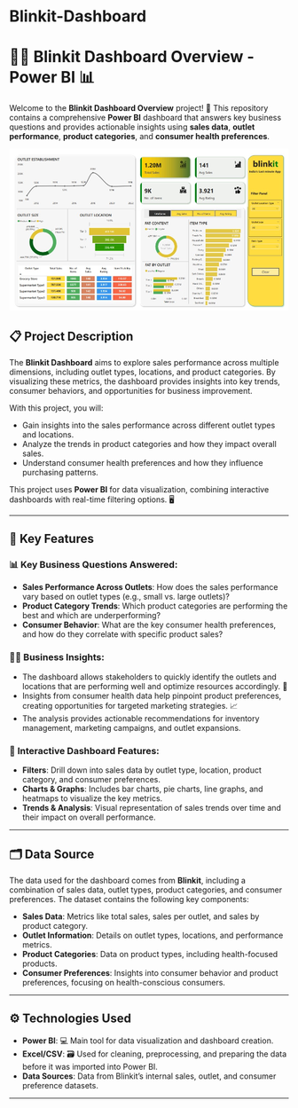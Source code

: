 # Blinkit-Dashboard
# 👩‍💻 Blinkit Dashboard Overview - Power BI 📊

Welcome to the **Blinkit Dashboard Overview** project! 🎉 This repository contains a comprehensive **Power BI** dashboard that answers key business questions and provides actionable insights using **sales data**, **outlet performance**, **product categories**, and **consumer health preferences**.
<div style="text-align: center;">
    <img src="blinkitdashboard.jpg" alt="alt text">
</div>




## 📋 Project Description

The **Blinkit Dashboard** aims to explore sales performance across multiple dimensions, including outlet types, locations, and product categories. By visualizing these metrics, the dashboard provides insights into key trends, consumer behaviors, and opportunities for business improvement. 

With this project, you will:
- Gain insights into the sales performance across different outlet types and locations.
- Analyze the trends in product categories and how they impact overall sales.
- Understand consumer health preferences and how they influence purchasing patterns.

This project uses **Power BI** for data visualization, combining interactive dashboards with real-time filtering options. 🖥️

---

## 🔑 Key Features

### 📊 **Key Business Questions Answered:**
- **Sales Performance Across Outlets**: How does the sales performance vary based on outlet types (e.g., small vs. large outlets)?
- **Product Category Trends**: Which product categories are performing the best and which are underperforming?
- **Consumer Behavior**: What are the key consumer health preferences, and how do they correlate with specific product sales?

### 🧑‍💼 **Business Insights:**
- The dashboard allows stakeholders to quickly identify the outlets and locations that are performing well and optimize resources accordingly. 🏪
- Insights from consumer health data help pinpoint product preferences, creating opportunities for targeted marketing strategies. 📈
- The analysis provides actionable recommendations for inventory management, marketing campaigns, and outlet expansions.

### 🎯 **Interactive Dashboard Features:**
- **Filters**: Drill down into sales data by outlet type, location, product category, and consumer preferences.
- **Charts & Graphs**: Includes bar charts, pie charts, line graphs, and heatmaps to visualize the key metrics.
- **Trends & Analysis**: Visual representation of sales trends over time and their impact on overall performance.

---

## 🗂️ Data Source

The data used for the dashboard comes from **Blinkit**, including a combination of sales data, outlet types, product categories, and consumer preferences. The dataset contains the following key components:
- **Sales Data**: Metrics like total sales, sales per outlet, and sales by product category.
- **Outlet Information**: Details on outlet types, locations, and performance metrics.
- **Product Categories**: Data on product types, including health-focused products.
- **Consumer Preferences**: Insights into consumer behavior and product preferences, focusing on health-conscious consumers.

---

## ⚙️ Technologies Used

- **Power BI**: 💻 Main tool for data visualization and dashboard creation.
- **Excel/CSV**: 🗃️ Used for cleaning, preprocessing, and preparing the data before it was imported into Power BI.
- **Data Sources**: Data from Blinkit’s internal sales, outlet, and consumer preference datasets.

---
